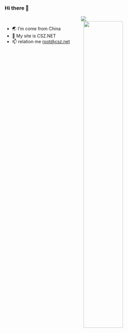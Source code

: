### Hi there 👋


<div align="center">
    <img  src="https://github-readme-stats-tau-one-46.vercel.app/api/top-langs/?username=csznet&layout=compact&bg_color=fff0&langs_count=8&exclude_repo=github-readme-stats,hugo-blog,frp" />
</div>
<img align="right" width="50%" src="https://github-readme-stats-tau-one-46.vercel.app/api/top-langs/?username=csznet&layout=compact&bg_color=fff0&langs_count=8&exclude_repo=github-readme-stats,hugo-blog,frp"/>

-   🌏 I’m come from China
-   📝 My site is CSZ.NET
-   📫 relation me root@csz.net
